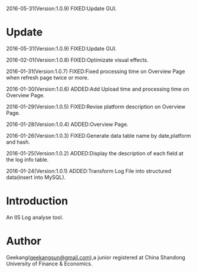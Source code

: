 2016-05-31(Version:1.0.9) FIXED:Update GUI.
# Update
2016-05-31(Version:1.0.9) FIXED:Update GUI.

2016-02-01(Version:1.0.8) FIXED:Optimizate visual effects.

2016-01-31(Version:1.0.7) FIXED:Fixed processing time on Overview Page when refresh page twice or more.

2016-01-30(Version:1.0.6) ADDED:Add Upload time and processing time on Overview Page.

2016-01-29(Version:1.0.5) FIXED:Revise platform description on Overview Page.

2016-01-28(Version:1.0.4) ADDED:Overview Page.
  
2016-01-26(Version:1.0.3) FIXED:Generate data table name by date,platform and hash.
  
2016-01-25(Version:1.0.2) ADDED:Display the description of each field at the log info table.
  
2016-01-24(Version:1.0.1) ADDED:Transform Log File into structured data(insert into MySQL).

# Introduction

An IIS Log analyse tool.

# Author

Geekang(geekangsun@gmail.com),a junior registered at China Shandong University of Finance & Economics.